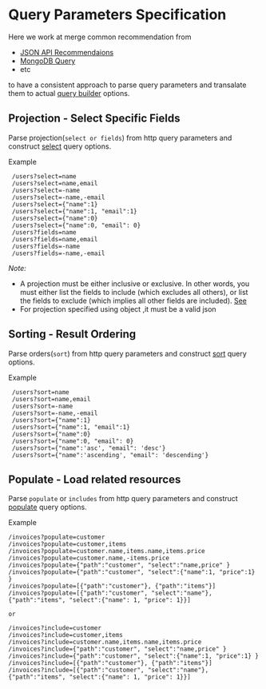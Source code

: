 # Query Parameters Specification

Here we work at merge common recommendation from

- [JSON API Recommendaions](http://jsonapi.org/recommendations/)
- [MongoDB Query](https://docs.mongodb.com/manual/reference/operator/query/)
- etc

to have a consistent approach to parse query parameters and transalate them
to actual [query builder](http://mongoosejs.com/docs/api.html#Query) options.

## Projection - Select Specific Fields
Parse projection(`select or fields`) from http query parameters and construct 
[select](http://mongoosejs.com/docs/api.html#query_Query-select) query options.

Example
```
 /users?select=name
 /users?select=name,email
 /users?select=-name
 /users?select=-name,-email
 /users?select={"name":1}
 /users?select={"name":1, "email":1}
 /users?select={"name":0}
 /users?select={"name":0, "email": 0}
 /users?fields=name
 /users?fields=name,email
 /users?fields=-name
 /users?fields=-name,-email
```

*Note:*
- A projection must be either inclusive or exclusive. In other words, you must either list the fields to include (which excludes all others), or list the fields to exclude (which implies all other fields are included). [See](https://docs.mongodb.com/manual/tutorial/project-fields-from-query-results/)
- For projection specified using object ,it must be a valid json


## Sorting - Result Ordering
Parse orders(`sort`) from http query parameters and construct 
[sort](http://mongoosejs.com/docs/api.html#query_Query-sort) query options.

Example
```
 /users?sort=name
 /users?sort=name,email
 /users?sort=-name
 /users?sort=-name,-email
 /users?sort={"name":1}
 /users?sort={"name":1, "email":1}
 /users?sort={"name":0}
 /users?sort={"name":0, "email": 0}
 /users?sort={"name":'asc', "email": 'desc'}
 /users?sort={"name":'ascending', "email": 'descending'}
```

## Populate - Load related resources
Parse `populate` or `includes` from http query parameters and construct 
[populate](http://mongoosejs.com/docs/api.html#query_Query-populate) query options.

Example
```
/invoices?populate=customer
/invoices?populate=customer,items
/invoices?populate=customer.name,items.name,items.price
/invoices?populate=customer.name,-items.price
/invoices?populate={"path":"customer", "select":"name,price" }
/invoices?populate={"path":"customer", "select":{"name":1, "price":1} }
/invoices?populate=[{"path":"customer"}, {"path":"items"}]
/invoices?populate=[{"path":"customer", "select":"name"}, {"path":"items", "select":{"name": 1, "price": 1}}]

or

/invoices?include=customer
/invoices?include=customer,items
/invoices?include=customer.name,items.name,items.price
/invoices?include={"path":"customer", "select":"name,price" }
/invoices?include={"path":"customer", "select":{"name":1, "price":1} }
/invoices?include=[{"path":"customer"}, {"path":"items"}]
/invoices?include=[{"path":"customer", "select":"name"}, {"path":"items", "select":{"name": 1, "price": 1}}]
```
